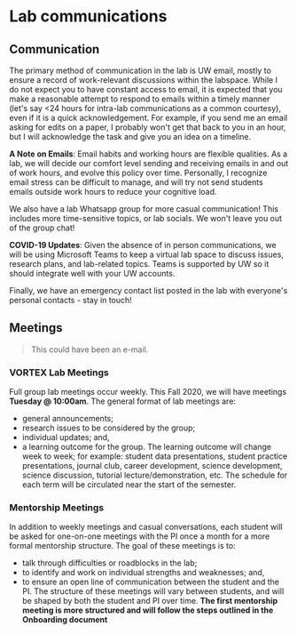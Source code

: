 # Lab communications

## Communication
The primary method of communication in the lab is UW email, mostly to ensure a record of work-relevant discussions within the labspace. While I do not expect you to have constant access to email, it is expected that you make a reasonable attempt to respond to emails within a timely manner (let's say <24 hours for intra-lab communications as a common courtesy), even if it is a quick acknowledgement. For example, if you send me an email asking for edits on a paper, I probably won't get that back to you in an hour, but I will acknowledge the task and give you an idea on a timeline.

**A Note on Emails**: Email habits and working hours are flexible qualities. As a lab, we will decide our comfort level sending and receiving emails in and out of work hours, and evolve this policy over time. Personally, I recognize email stress can be difficult to manage, and will try not send students emails outside work hours to reduce your cognitive load.

We also have a lab Whatsapp group for more casual communication! This includes more time-sensitive topics, or lab socials. We won't leave you out of the group chat!

**COVID-19 Updates**: Given the absence of in person communications, we will be using Microsoft Teams to keep a virtual lab space to discuss issues, research plans, and lab-related topics. Teams is supported by UW so it should integrate well with your UW accounts.

Finally, we have an emergency contact list posted in the lab with everyone's personal contacts - stay in touch!

## Meetings

> This could have been an e-mail.


### VORTEX Lab Meetings
Full group lab meetings occur weekly. This Fall 2020, we will have meetings **Tuesday @ 10:00am**. The general format of lab meetings are:
* general announcements;
* research issues to be considered by the group;
* individual updates; and,
* a learning outcome for the group. The learning outcome will change week to week;  for example: student data presentations, student practice presentations, journal club, career development, science development, science discussion, tutorial lecture/demonstration, etc. The schedule for each term will be circulated near the start of the semester.

### Mentorship Meetings
In addition to weekly meetings and casual conversations, each student will be asked for one-on-one meetings with the PI once a month for a more formal mentorship structure. The goal of these meetings is to:
* talk through difficulties or roadblocks in the lab;
* to identify and work on individual strengths and weaknesses; and,
* to ensure an open line of communication between the student and the PI.
The structure of these meetings will vary between students, and will be shaped by both the student and PI over time.
**The first mentorship meeting is more structured and will follow the steps outlined in the Onboarding document**
